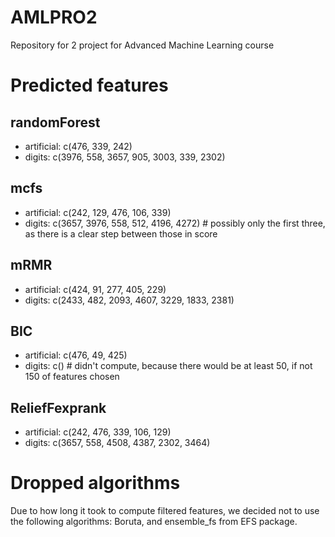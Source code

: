 # AMLPRO2
Repository for 2 project for Advanced Machine Learning course

# Predicted features
## randomForest
* artificial: c(476, 339, 242)
* digits: c(3976, 558, 3657, 905, 3003, 339, 2302)

## mcfs
* artificial: c(242, 129, 476, 106, 339)
* digits: c(3657, 3976, 558, 512, 4196, 4272) # possibly only the first three, as there is a clear step between those in score

## mRMR
* artificial: c(424, 91, 277, 405, 229)
* digits: c(2433, 482, 2093, 4607, 3229, 1833, 2381)

## BIC
* artificial: c(476, 49, 425)
* digits: c() # didn't compute, because there would be at least 50, if not 150 of features chosen

## ReliefFexprank
* artificial: c(242, 476, 339, 106, 129)
* digits: c(3657, 558, 4508, 4387, 2302, 3464)

# Dropped algorithms
Due to how long it took to compute filtered features, we decided not to use the following algorithms: Boruta, and ensemble_fs from EFS package.
